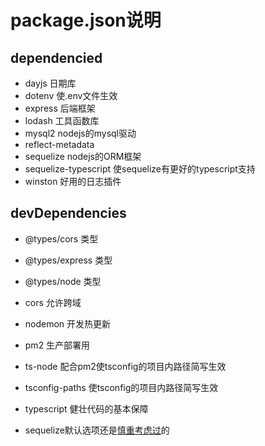 # package.json说明

## dependencied

- dayjs 日期库
- dotenv 使.env文件生效
- express 后端框架
- lodash 工具函数库
- mysql2 nodejs的mysql驱动
- reflect-metadata
- sequelize nodejs的ORM框架
- sequelize-typescript 使sequelize有更好的typescript支持
- winston 好用的日志插件

## devDependencies

- @types/cors 类型
- @types/express 类型
- @types/node 类型
- cors 允许跨域
- nodemon 开发热更新
- pm2 生产部署用
- ts-node 配合pm2使tsconfig的项目内路径简写生效
- tsconfig-paths 使tsconfig的项目内路径简写生效
- typescript 健壮代码的基本保障

- sequelize默认选项还是[慎重考虑过](https://stackoverflow.com/questions/766809/whats-the-difference-between-utf8-general-ci-and-utf8-unicode-ci)的
